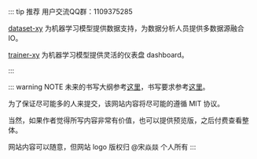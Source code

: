 <!-- ---
home: true
heroImage: /dataset-logo-417-444.png
heroText: DataSet
tagline: Batch Dataframe
actionText: 快速上手 →
actionLink: /guide/
features:
- title: 简洁至上
  details: 以 Markdown 为中心的项目结构，以最少的配置帮助你专注于写作。
- title: Vue驱动
  details: 享受 Vue + webpack 的开发体验，在 Markdown 中使用 Vue 组件，同时可以使用 Vue 来开发自定义主题。
- title: 高性能
  details: VuePress 为每个页面预渲染生成静态的 HTML，同时在页面被加载的时候，将作为 SPA 运行。

footer: MIT Licensed | Copyright © 2018-present Song Yanyi
--- -->


<Hero/>


<Future/>



::: tip 推荐
用户交流QQ群：1109375285

[dataset-xy](http://www.dataset-xy.com)  为机器学习模型提供数据支持，为数据分析人员提供多数据源融合IO。

[trainer-xy](http://www.trainer-xy.com)  为机器学习模型提供灵活的仪表盘 dashboard。

:::




::: warning NOTE
未来的书写大纲参考[这里](/devexp/)，书写要求参考[这里](/devexp/HELPME)。

为了保证尽可能多的人来提交，该网站内容将尽可能的遵循 MIT 协议。

当然，如果作者觉得所写内容非常有价值，也可以提供预览版，之后付费查看整体。

网站内容可以随意，但网站 logo 版权归 @宋焱燚 个人所有
:::

<Foot/>

